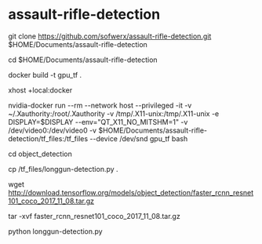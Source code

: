 # assault-rifle-detection

git clone https://github.com/sofwerx/assault-rifle-detection.git $HOME/Documents/assault-rifle-detection

cd $HOME/Documents/assault-rifle-detection

docker build -t gpu_tf .

xhost +local:docker

nvidia-docker run --rm --network host --privileged -it -v ~/.Xauthority:/root/.Xauthority -v /tmp/.X11-unix:/tmp/.X11-unix -e DISPLAY=$DISPLAY --env="QT_X11_NO_MITSHM=1" -v /dev/video0:/dev/video0  -v $HOME/Documents/assault-rifle-detection/tf_files:/tf_files  --device /dev/snd gpu_tf bash


cd object_detection


cp /tf_files/longgun-detection.py .


wget http://download.tensorflow.org/models/object_detection/faster_rcnn_resnet101_coco_2017_11_08.tar.gz


tar -xvf faster_rcnn_resnet101_coco_2017_11_08.tar.gz

python longgun-detection.py




